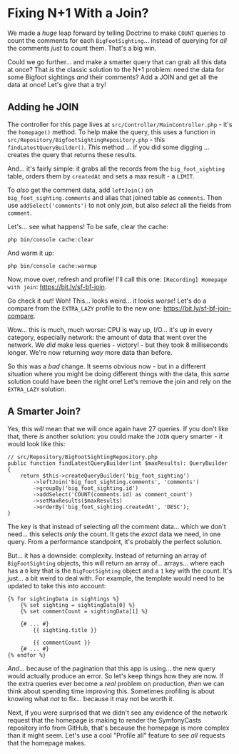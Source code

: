 # Fixing N+1 With a Join?

We made a *huge* leap forward by telling Doctrine to make `COUNT` queries to
count the comments for each `BigFootSighting`... instead of querying for *all* the
comments *just* to count them. That's a big win.

Could we go further... and make a smarter query that can grab all this data
at once? That *is* the classic solution to the N+1 problem: need the data for
some Bigfoot sightings *and* their comments? Add a JOIN and get all the data at
once! Let's give that a try!

## Adding he JOIN

The controller for this page lives at `src/Controller/MainController.php` - it's
the `homepage()` method. To help make the query, this uses a function in
`src/Repository/BigfootSightingRepository.php` - this `findLatestQueryBuilder()`.
*This* method ... if you did some digging ... creates the query that returns
these results.

And... it's fairly simple: it grabs all the records from the `big_foot_sighting`
table, orders them by `createdAt` and sets a max result - a `LIMIT`.

To *also* get the comment data, add `leftJoin()` on `big_foot_sighting.comments`
and alias that joined table as `comments`. Then use `addSelect('comments')` to
not only *join*, but also *select* all the fields from `comment`.

Let's... see what happens! To be safe, clear the cache:

```terminal-silent
php bin/console cache:clear
```

And warm it up:

```terminal-silent
php bin/console cache:warmup
```

Now, move over, refresh and profile! I'll call this one: `[Recording] Homepage with join`:
https://bit.ly/sf-bf-join.

Go check it out! Woh! This... looks weird... it looks *worse*! Let's do a
compare from the `EXTRA_LAZY` profile to the new one: https://bit.ly/sf-bf-join-compare.

Wow... this is much, much worse: CPU is way up, I/O... it's up in every category,
especially network: the amount of data that went over the network. We *did* make
less queries - victory! - but they took 8 milliseconds longer. We're now returning
*way* more data than before.

So this was a *bad* change. It seems obvious now - but in a different situation
where you might be doing different things with the data, this *same* solution
could have been the right one! Let's remove the join and rely on the `EXTRA_LAZY`
solution.

## A Smarter Join?

Yes, this *will* mean that we will once again have 27 queries. If you don't like
that, there *is* another solution: you could make the `JOIN` query smarter - it
would look like this:

```
// src/Repository/BigFootSightingRepository.php
public function findLatestQueryBuilder(int $maxResults): QueryBuilder
{
    return $this->createQueryBuilder('big_foot_sighting')
        ->leftJoin('big_foot_sighting.comments', 'comments')
        ->groupBy('big_foot_sighting.id')
        ->addSelect('COUNT(comments.id) as comment_count')
        ->setMaxResults($maxResults)
        ->orderBy('big_foot_sighting.createdAt', 'DESC');
}
```

The key is that instead of selecting *all* the comment data... which we don't need...
this selects *only* the count. It gets the *exact* data we need, in one query.
From a performance standpoint, it's probably the perfect solution.

But... it has a downside: complexity. Instead of returning an array of
`BigFootSighting` objects, this will return an array of... arrays... where each
has a `0` key that is the `BigFootSighting` object and a `1` key with the count.
It's just... a bit weird to deal with. For example, the template would need to
be updated to take this into account:

```
{% for sightingData in sightings %}
    {% set sighting = sightingData[0] %}
    {% set commentCount = sightingData[1] %}

    {# ... #}
		{{ sighting.title }}

		{{ commentCount }}
	{# ... #}
{% endfor %}
```

*And*... because of the pagination that this app is using... the new query would
actually produce an error. So let's keep things how they are now. If the extra
queries ever become a *real* problem on production, *then* we can think about spending
time improving this. Sometimes profiling is about knowing what *not* to fix...
because it may not be worth it.

Next, if you were surprised that we didn't see any evidence of the network request
that the homepage is making to render the SymfonyCasts repository info from
GitHub, that's because the homepage is more complex than it might seem. Let's
use a cool "Profile all" feature to see *all* requests that the homepage makes.